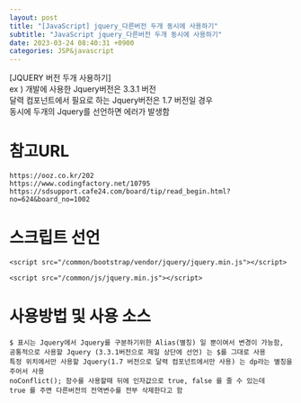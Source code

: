```yaml
---  
layout: post  
title: "[JavaScript] jquery_다른버전 두개 동시에 사용하기"  
subtitle: "JavaScript jquery_다른버전 두개 동시에 사용하기"  
date: 2023-03-24 08:40:31 +0900  
categories: JSP&javascript  
---  
```

[JQUERY 버전 두개 사용하기]  
	ex ) 개발에 사용한 Jquery버전은 3.3.1 버전  
		 달력 컴포넌트에서 필요로 하는 Jquery버전은 1.7 버전일 경우  
		 동시에 두개의 Jquery를 선언하면 에러가 발생함  
  
  
# 참고URL   
	https://ooz.co.kr/202  
	https://www.codingfactory.net/10795  
	https://sdsupport.cafe24.com/board/tip/read_begin.html?no=624&board_no=1002  
  
  
  
# 스크립트 선언  
	  
	<script src="/common/bootstrap/vendor/jquery/jquery.min.js"></script>  
  
	<script src="/common/js/jquery.min.js"></script>  
	  
  
# 사용방법 및 사용 소스  
	$ 표시는 Jquery에서 Jquery를 구분하기위한 Alias(별칭) 일 뿐이여서 변경이 가능함,  
	공통적으로 사용할 Jquery (3.3.1버전으로 제일 상단에 선언) 는 $를 그대로 사용  
	특정 위치에서만 사용할 Jquery(1.7 버전으로 달력 컴포넌트에서만 사용) 는 dp라는 별칭을 주어서 사용  
	noConflict(); 함수를 사용할때 뒤에 인자값으로 true, false 를 줄 수 있는데  
	true 를 주면 다른버전의 전역변수를 전부 삭제한다고 함  
  
  
  
<script>  
    //1.7버전의 Jquery는 dp라는 별칭으로 사용하기위해 선언  
    var dp = jQuery.noConflict();  
  
    dp(function() {  
        dp("#startLogCalendar").datepicker({  
		.....  
  
		});  
  
        dp("#endLogCalendar").datepicker({  
		.....  
        });  
    });  
  
  
    function test(){  
        console.log(dp("#startLogCalendar").val());  
        console.log(dp("#endLogCalendar").val());  
        console.log(dp("#searchColumn").val());  
        console.log(dp("#searchValue").val());  
  
    }  
</script>  
  
  
<script>  
  
    $(function () {  
        getsmaccessLogList();  
    });  
</script>  
  
  
                                                                                                                                                                                                                                                                                                                                                                                                                                                                                                                                                                                                                                                                                                                                                                                                                                                                                                                                                                                                                                                                                                                                                                                 

